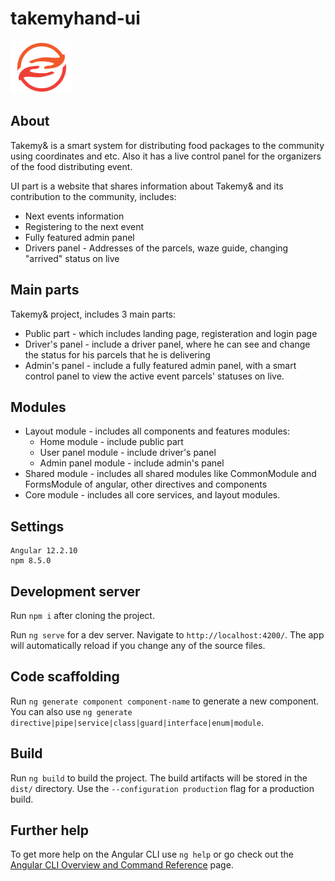 # takemyhand-ui
![](./src/assets/img/Logo.png)

## About 
Takemy& is a smart system for distributing food packages to the community using coordinates and etc.
Also it has a live control panel for the organizers of the food distributing event. 

UI part is a website that shares information about Takemy& and its contribution to the community, includes: 
- Next events information
- Registering to the next event
- Fully featured admin panel
- Drivers panel - Addresses of the parcels, waze guide, changing "arrived" status on live

## Main parts
Takemy& project, includes 3 main parts: 
- Public part - which includes landing page, registeration and login page
- Driver's panel - include a driver panel, where he can see and change the status for his parcels that he is delivering
- Admin's panel - include a fully featured admin panel, with a smart control panel to view the active event parcels' statuses on live.

## Modules 
- Layout module - includes all components and features modules: 
  - Home module - include public part
  - User panel module - include driver's panel
  - Admin panel module - include admin's panel
- Shared module - includes all shared modules like CommonModule and FormsModule of angular, other directives and components
- Core module - includes all core services, and layout modules.

## Settings

```
Angular 12.2.10
npm 8.5.0
```

## Development server

Run `npm i` after cloning the project.

Run `ng serve` for a dev server. Navigate to `http://localhost:4200/`. The app will automatically reload if you change any of the source files.

## Code scaffolding

Run `ng generate component component-name` to generate a new component. You can also use `ng generate directive|pipe|service|class|guard|interface|enum|module`.

## Build

Run `ng build` to build the project. The build artifacts will be stored in the `dist/` directory. Use the `--configuration production` flag for a production build.

## Further help

To get more help on the Angular CLI use `ng help` or go check out the [Angular CLI Overview and Command Reference](https://angular.io/cli) page.
